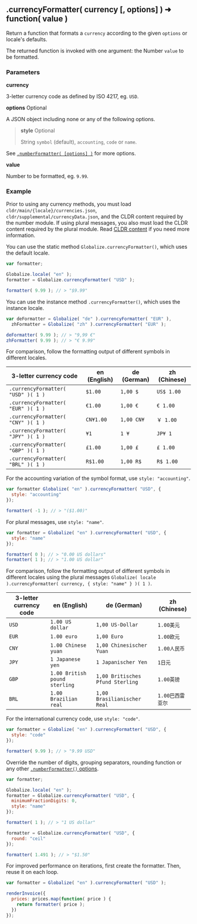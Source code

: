 ## .currencyFormatter( currency [, options] ) ➜ function( value )

Return a function that formats a `currency` according to the given `options` or
locale's defaults.

The returned function is invoked with one argument: the Number `value` to be
formatted.

### Parameters

**currency**

3-letter currency code as defined by ISO 4217, eg. `USD`.

**options** Optional

A JSON object including none or any of the following options.

> **style** Optional
>
> String `symbol` (default), `accounting`, `code` or `name`.

See [`.numberFormatter( [options] )`](../number/number-formatter.md) for more
options.

**value**

Number to be formatted, eg. `9.99`.

### Example

Prior to using any currency methods, you must load
`cldr/main/{locale}/currencies.json`, `cldr/supplemental/currencyData.json`, and
the CLDR content required by the number module. If using plural messages, you
also must load the CLDR content required by the plural module. Read [CLDR
content][] if you need more information.

[CLDR content]: ../../../README.md#2-cldr-content

You can use the static method `Globalize.currencyFormatter()`, which uses the
default locale.

```javascript
var formatter;

Globalize.locale( "en" );
formatter = Globalize.currencyFormatter( "USD" );

formatter( 9.99 ); // > "$9.99"
```

You can use the instance method `.currencyFormatter()`, which uses the instance
locale.

```javascript
var deFormatter = Globalize( "de" ).currencyFormatter( "EUR" ),
  zhFormatter = Globalize( "zh" ).currencyFormatter( "EUR" );

deFormatter( 9.99 ); // > "9,99 €"
zhFormatter( 9.99 ); // > "€ 9.99"
```

For comparison, follow the formatting output of different symbols in different
locales.

| 3-letter currency code | en (English) | de (German) | zh (Chinese) |
| --- | --- | --- | --- |
| `.currencyFormatter( "USD" )( 1 )` | `$1.00` | `1,00 $` | `US$ 1.00` |
| `.currencyFormatter( "EUR" )( 1 )` | `€1.00` | `1,00 €` | `€ 1.00` |
| `.currencyFormatter( "CNY" )( 1 )` | `CN¥1.00` | `1,00 CN¥` | `￥ 1.00` |
| `.currencyFormatter( "JPY" )( 1 )` | `¥1` | `1 ¥` | `JP¥ 1` |
| `.currencyFormatter( "GBP" )( 1 )` | `£1.00` | `1,00 £` | `£ 1.00` |
| `.currencyFormatter( "BRL" )( 1 )` | `R$1.00` | `1,00 R$`  | `R$ 1.00` |

For the accounting variation of the symbol format, use `style: "accounting"`.

```javascript
var formatter Globalize( "en" ).currencyFormatter( "USD", {
  style: "accounting"
});

formatter( -1 ); // > "($1.00)"
```

For plural messages, use `style: "name"`.

```javascript
var formatter = Globalize( "en" ).currencyFormatter( "USD", {
  style: "name"
});

formatter( 0 ); // > "0.00 US dollars"
formatter( 1 ); // > "1.00 US dollar"
```

For comparison, follow the formatting output of different symbols in different
locales using the plural messages `Globalize( locale ).currencyFormatter( currency,
{ style: "name" } )( 1 )`.

| 3-letter currency code | en (English) | de (German) | zh (Chinese) |
| --- | --- | --- | --- |
| `USD` | `1.00 US dollar` | `1,00 US-Dollar` | `1.00美元` |
| `EUR` | `1.00 euro` | `1,00 Euro` | `1.00欧元` |
| `CNY` | `1.00 Chinese yuan` | `1,00 Chinesischer Yuan` | `1.00人民币` |
| `JPY` | `1 Japanese yen` | `1 Japanischer Yen` | `1日元` |
| `GBP` | `1.00 British pound sterling` | `1,00 Britisches Pfund Sterling` | `1.00英镑` |
| `BRL` | `1.00 Brazilian real` | `1,00 Brasilianischer Real` | `1.00巴西雷亚尔` |

For the international currency code, use `style: "code"`.

```javascript
var formatter = Globalize( "en" ).currencyFormatter( "USD", {
  style: "code"
});

formatter( 9.99 ); // > "9.99 USD"
```

Override the number of digits, grouping separators, rounding function or any
other [`.numberFormatter()` options](../number/number-formatter.md).

```javascript
var formatter;

Globalize.locale( "en" );
formatter = Globalize.currencyFormatter( "USD", {
  minimumFractionDigits: 0,
  style: "name"
});

formatter( 1 ); // > "1 US dollar"

formatter = Globalize.currencyFormatter( "USD", {
  round: "ceil"
});

formatter( 1.491 ); // > "$1.50"
```

For improved performance on iterations, first create the formatter. Then, reuse
it on each loop.

```javascript
var formatter = Globalize( "en" ).currencyFormatter( "USD" );

renderInvoice({
  prices: prices.map(function( price ) {
    return formatter( price );
  })
});
```
